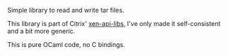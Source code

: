 Simple library to read and write tar files.

This library is part of Citrix'
[xen-api-libs](https://raw.github.com/xen-org/xen-api-libs), I've only
made it self-consistent and a bit more generic.

This is pure OCaml code, no C bindings.